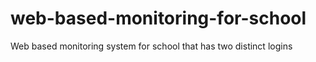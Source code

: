 # web-based-monitoring-for-school
Web based monitoring system for school that has two distinct logins
